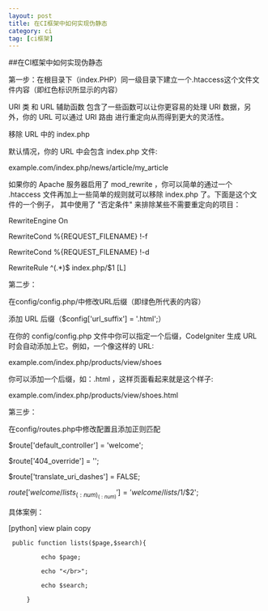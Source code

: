 ```yaml
---
layout: post
title: 在CI框架中如何实现伪静态
category: ci
tag: [ci框架]
---
```


##在CI框架中如何实现伪静态

 第一步：在根目录下（index.PHP）同一级目录下建立一个.htaccess这个文件文件内容（即红色标识所显示的内容）

 URI 类 和 URL 辅助函数 包含了一些函数可以让你更容易的处理 URI 数据，另外，你的 URL 可以通过 URI 路由 进行重定向从而得到更大的灵活性。

 移除 URL 中的 index.php

 默认情况，你的 URL 中会包含 index.php 文件:

 example.com/index.php/news/article/my_article

 如果你的 Apache 服务器启用了 mod_rewrite ，你可以简单的通过一个 .htaccess 文件再加上一些简单的规则就可以移除 index.php 了。下面是这个文件的一个例子， 其中使用了 "否定条件" 来排除某些不需要重定向的项目：

 RewriteEngine On

 RewriteCond %{REQUEST_FILENAME} !-f

 RewriteCond %{REQUEST_FILENAME} !-d

 RewriteRule ^(.*)$ index.php/$1 [L]

 第二步：

 在config/config.php/中修改URL后缀（即绿色所代表的内容）

 添加 URL 后缀（$config['url_suffix'] = '.html';）

 在你的 config/config.php 文件中你可以指定一个后缀，CodeIgniter 生成 URL 时会自动添加上它。例如，一个像这样的 URL:

 example.com/index.php/products/view/shoes

 你可以添加一个后缀，如：.html ，这样页面看起来就是这个样子:

 example.com/index.php/products/view/shoes.html

 第三步：

 在config/routes.php中修改配置且添加正则匹配

 $route['default_controller'] = 'welcome';

 $route['404_override'] = '';

 $route['translate_uri_dashes'] = FALSE;

 $route['welcome/lists_(:num)_(:num)'] = 'welcome/lists/$1/$2';


 具体案例：

 [python] view plain copy

     public function lists($page,$search){

             echo $page;

             echo "</br>";

             echo $search;

         }